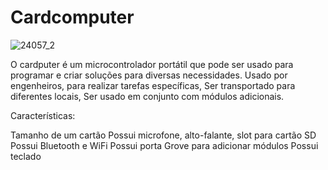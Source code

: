 #                              Cardcomputer

![24057_2](https://github.com/user-attachments/assets/bff50bd7-29a9-4668-a469-a406e885be3f)

O cardputer é um microcontrolador portátil que pode ser usado para programar e criar soluções para diversas necessidades. 
Usado por engenheiros, para realizar tarefas específicas, Ser transportado para diferentes locais, Ser usado em conjunto com módulos adicionais. 


Características: 

Tamanho de um cartão
Possui microfone, alto-falante, slot para cartão SD
Possui Bluetooth e WiFi
Possui porta Grove para adicionar módulos
Possui teclado
